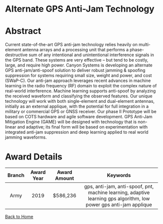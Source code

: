 
Alternate GPS Anti-Jam Technology
=================================

# Abstract


Current state-of-the-art GPS anti-jam technology relies heavily on multi-element antenna arrays and a processing unit that performs a phase-destructive sum of any intentional and unintentional interference signals in the GPS band. These systems are very effective – but tend to be costly, large, and require high power. Canyon Systems is developing an alternate GPS anti-jam/anti-spoof solution to deliver robust jamming & spoofing suppression for systems requiring small size, weight and power, and cost (SWaP-C). Our anti-jam approach leverages recent advances in machine learning in the radio frequency (RF) domain to exploit the complex nature of real-world interference. Machine learning supports anti-spoof by analyzing the received waveform and classifying the observed features. Our unique technology will work with both single-element and dual-element antennas, initially as an external applique, with the potential for full integration in a military or commercial GPS or GNSS receiver. Our phase II Prototype will be based on COTS hardware and agile software development. GPS Anti-Jam Mitigation Engine (GAME) will be designed with technology that is non-linear and adaptive; its final form will be based on experimentation with integrated anti-jam suppression and deep learning applied to real world jamming waveforms.  

# Award Details

|Branch|Award Year|Award Amount|Keywords|
| :---: | :---: | :---: | :---: |
|Army|2019|$586,236|gps, anti-jam, anti-spoof, pnt, machine learning, adaptive learning gps algorithm, low power gps anti-jam applique|
  
  


[Back to Home](https://github.com/chrischow/dod_sbir_awards/Reports/CC/#1101)